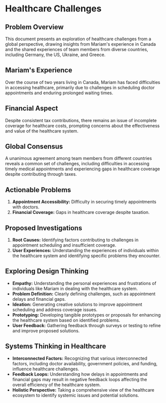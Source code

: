 # Healthcare Challenges

## Problem Overview

This document presents an exploration of healthcare challenges from a global perspective, drawing insights from Mariam's experience in Canada and the shared experiences of team members from diverse countries, including Germany, the US, Ukraine, and Greece.

## Mariam's Experience

Over the course of two years living in Canada, Mariam has faced difficulties in accessing healthcare, primarily due to challenges in scheduling doctor appointments and enduring prolonged waiting times.

## Financial Aspect

Despite consistent tax contributions, there remains an issue of incomplete coverage for healthcare costs, prompting concerns about the effectiveness and value of the healthcare system.

## Global Consensus

A unanimous agreement among team members from different countries reveals a common set of challenges, including difficulties in accessing timely medical appointments and experiencing gaps in healthcare coverage despite contributing through taxes.

## Actionable Problems

1. **Appointment Accessibility:** Difficulty in securing timely appointments with doctors.
2. **Financial Coverage:** Gaps in healthcare coverage despite taxation.

## Proposed Investigations

1. **Root Causes:** Identifying factors contributing to challenges in appointment scheduling and insufficient coverage.
2. **User Experiences:** Understanding the experiences of individuals within the healthcare system and identifying specific problems they encounter.

## Exploring Design Thinking

- **Empathy:** Understanding the personal experiences and frustrations of individuals like Mariam in dealing with the healthcare system.
- **Problem Definition:** Clearly defining challenges, such as appointment delays and financial gaps.
- **Ideation:** Generating creative solutions to improve appointment scheduling and address coverage issues.
- **Prototyping:** Developing tangible prototypes or proposals for enhancing the healthcare system based on identified problems.
- **User Feedback:** Gathering feedback through surveys or testing to refine and improve proposed solutions.

## Systems Thinking in Healthcare

- **Interconnected Factors:** Recognizing that various interconnected factors, including doctor availability, government policies, and funding, influence healthcare challenges.
- **Feedback Loops:** Understanding how delays in appointments and financial gaps may result in negative feedback loops affecting the overall efficiency of the healthcare system.
- **Holistic Perspective:** Taking a comprehensive view of the healthcare ecosystem to identify systemic issues and potential solutions.